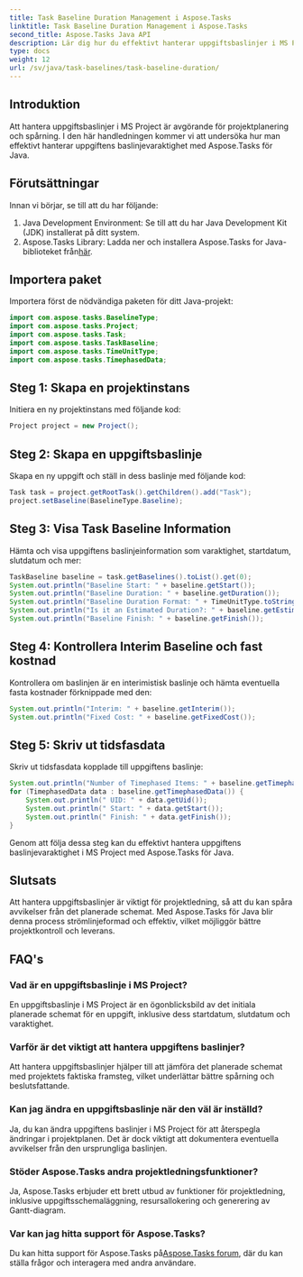 ```yaml
---
title: Task Baseline Duration Management i Aspose.Tasks
linktitle: Task Baseline Duration Management i Aspose.Tasks
second_title: Aspose.Tasks Java API
description: Lär dig hur du effektivt hanterar uppgiftsbaslinjer i MS Project med Aspose.Tasks för Java. Denna handledning guidar dig steg-för-steg genom processen.
type: docs
weight: 12
url: /sv/java/task-baselines/task-baseline-duration/
---
```

## Introduktion
Att hantera uppgiftsbaslinjer i MS Project är avgörande för projektplanering och spårning. I den här handledningen kommer vi att undersöka hur man effektivt hanterar uppgiftens baslinjevaraktighet med Aspose.Tasks för Java.
## Förutsättningar
Innan vi börjar, se till att du har följande:
1. Java Development Environment: Se till att du har Java Development Kit (JDK) installerat på ditt system.
2.  Aspose.Tasks Library: Ladda ner och installera Aspose.Tasks for Java-biblioteket från[här](https://releases.aspose.com/tasks/java/).

## Importera paket
Importera först de nödvändiga paketen för ditt Java-projekt:
```java
import com.aspose.tasks.BaselineType;
import com.aspose.tasks.Project;
import com.aspose.tasks.Task;
import com.aspose.tasks.TaskBaseline;
import com.aspose.tasks.TimeUnitType;
import com.aspose.tasks.TimephasedData;
```
## Steg 1: Skapa en projektinstans
Initiera en ny projektinstans med följande kod:
```java
Project project = new Project();
```
## Steg 2: Skapa en uppgiftsbaslinje
Skapa en ny uppgift och ställ in dess baslinje med följande kod:
```java
Task task = project.getRootTask().getChildren().add("Task");
project.setBaseline(BaselineType.Baseline);
```
## Steg 3: Visa Task Baseline Information
Hämta och visa uppgiftens baslinjeinformation som varaktighet, startdatum, slutdatum och mer:
```java
TaskBaseline baseline = task.getBaselines().toList().get(0);
System.out.println("Baseline Start: " + baseline.getStart());
System.out.println("Baseline Duration: " + baseline.getDuration());
System.out.println("Baseline Duration Format: " + TimeUnitType.toString(TimeUnitType.class, baseline.getDuration().getTimeUnit()));
System.out.println("Is it an Estimated Duration?: " + baseline.getEstimatedDuration());
System.out.println("Baseline Finish: " + baseline.getFinish());
```
## Steg 4: Kontrollera Interim Baseline och fast kostnad
Kontrollera om baslinjen är en interimistisk baslinje och hämta eventuella fasta kostnader förknippade med den:
```java
System.out.println("Interim: " + baseline.getInterim());
System.out.println("Fixed Cost: " + baseline.getFixedCost());
```
## Steg 5: Skriv ut tidsfasdata
Skriv ut tidsfasdata kopplade till uppgiftens baslinje:
```java
System.out.println("Number of Timephased Items: " + baseline.getTimephasedData().size());
for (TimephasedData data : baseline.getTimephasedData()) {
    System.out.println(" UID: " + data.getUid());
    System.out.println(" Start: " + data.getStart());
    System.out.println(" Finish: " + data.getFinish());
}
```
Genom att följa dessa steg kan du effektivt hantera uppgiftens baslinjevaraktighet i MS Project med Aspose.Tasks för Java.

## Slutsats
Att hantera uppgiftsbaslinjer är viktigt för projektledning, så att du kan spåra avvikelser från det planerade schemat. Med Aspose.Tasks för Java blir denna process strömlinjeformad och effektiv, vilket möjliggör bättre projektkontroll och leverans.
## FAQ's
### Vad är en uppgiftsbaslinje i MS Project?
En uppgiftsbaslinje i MS Project är en ögonblicksbild av det initiala planerade schemat för en uppgift, inklusive dess startdatum, slutdatum och varaktighet.
### Varför är det viktigt att hantera uppgiftens baslinjer?
Att hantera uppgiftsbaslinjer hjälper till att jämföra det planerade schemat med projektets faktiska framsteg, vilket underlättar bättre spårning och beslutsfattande.
### Kan jag ändra en uppgiftsbaslinje när den väl är inställd?
Ja, du kan ändra uppgiftens baslinjer i MS Project för att återspegla ändringar i projektplanen. Det är dock viktigt att dokumentera eventuella avvikelser från den ursprungliga baslinjen.
### Stöder Aspose.Tasks andra projektledningsfunktioner?
Ja, Aspose.Tasks erbjuder ett brett utbud av funktioner för projektledning, inklusive uppgiftsschemaläggning, resursallokering och generering av Gantt-diagram.
### Var kan jag hitta support för Aspose.Tasks?
 Du kan hitta support för Aspose.Tasks på[Aspose.Tasks forum](https://forum.aspose.com/c/tasks/15), där du kan ställa frågor och interagera med andra användare.